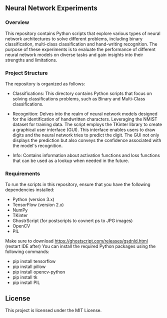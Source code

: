 ## Neural Network Experiments

### Overview
This repository contains Python scripts that explore various types of neural network architectures to solve different problems, including binary classification, multi-class classification and hand-writing recognition. The purpose of these experiments is to evaluate the performance of different neural network models on diverse tasks and gain insights into their strengths and limitations.

### Project Structure
The repository is organized as follows:

- Classifications: This directory contains Python scripts that focus on solving classifications problems, such as Binary and Multi-Class classifications. 

- Recognition: Delves into the realm of neural network models designed for the identification of handwritten characters. Leveraging the NMIST dataset for training data. The script employs the TKinter library to create a graphical user interface (GUI). This interface enables users to draw digits and the neural network tries to predict the digit. The GUI not only displays the prediction but also conveys the confidence associated with the model's recognition.

- Info: Contains information about activation functions and loss functions that can be used as a lookup when needed in the future.

### Requirements
To run the scripts in this repository, ensure that you have the following dependencies installed:

- Python (version 3.x)
- TensorFlow (version 2.x)
- NumPy
- TKinter
- GhostrScript (for postscripts to covnert ps to JPG images)
- OpenCV
- PIL

Make sure to download https://ghostscript.com/releases/gsdnld.html  (restart IDE after)
You can install the required Python packages using the following commands:
- pip install tensorflow
- pip install pillow
- pip install opencv-python
- pip install tk
- pip install PIL


## License
This project is licensed under the MIT License.
